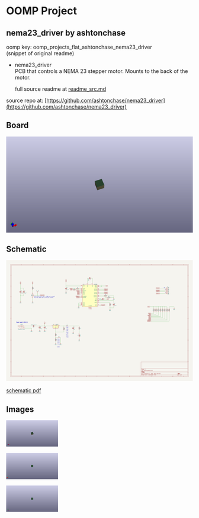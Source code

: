 # OOMP Project  
## nema23_driver  by ashtonchase  
  
oomp key: oomp_projects_flat_ashtonchase_nema23_driver  
(snippet of original readme)  
  
- nema23_driver  
PCB that controls a NEMA 23 stepper motor. Mounts to the back of the motor.  
  
  full source readme at [readme_src.md](readme_src.md)  
  
source repo at: [https://github.com/ashtonchase/nema23_driver](https://github.com/ashtonchase/nema23_driver)  
## Board  
  
[![working_3d.png](working_3d_600.png)](working_3d.png)  
## Schematic  
  
[![working_schematic.png](working_schematic_600.png)](working_schematic.png)  
  
[schematic pdf](working_schematic.pdf)  
## Images  
  
[![working_3d.png](working_3d_140.png)](working_3d.png)  
  
[![working_3d_back.png](working_3d_back_140.png)](working_3d_back.png)  
  
[![working_3d_front.png](working_3d_front_140.png)](working_3d_front.png)  
